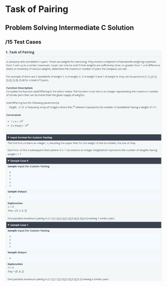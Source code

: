 # Task of Pairing
## Problem Solving Intermediate C Solution
### /15 Test Cases

![problem](problem.png)
